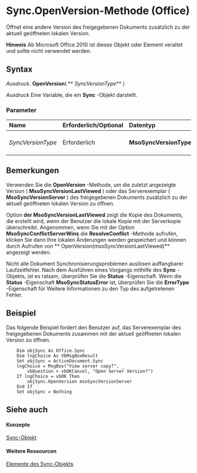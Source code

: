 
# Sync.OpenVersion-Methode (Office)

Öffnet eine andere Version des freigegebenen Dokuments zusätzlich zu der aktuell geöffneten lokalen Version.


 **Hinweis**  Ab Microsoft Office 2010 ist dieses Objekt oder Element veraltet und sollte nicht verwendet werden.


## Syntax

 _Ausdruck_. **OpenVersion**( ** _SyncVersionType_** )

 _Ausdruck_ Eine Variable, die ein **Sync** -Objekt darstellt.


### Parameter



|**Name**|**Erforderlich/Optional**|**Datentyp**|**Beschreibung**|
|:-----|:-----|:-----|:-----|
| _SyncVersionType_|Erforderlich|**MsoSyncVersionType**|Stellt den Versionstyp dar.|

## Bemerkungen

Verwenden Sie die  **OpenVersion** -Methode, um die zuletzt angezeigte Version ( **MsoSyncVersionLastViewed** ) oder das Serverexemplar ( **MsoSyncVersionServer** ) des freigegebenen Dokuments zusätzlich zu der aktuell geöffneten lokalen Version zu öffnen.

Option  **der MsoSyncVersionLastViewed** zeigt die Kopie des Dokuments, die erstellt wird, wenn der Benutzer die lokale Kopie mit der Serverkopie überschreibt. Angenommen, wenn Sie mit der Option **MsoSyncConflictServerWins** die **ResolveConflict** -Methode aufrufen, klicken Sie dann Ihre lokalen Änderungen werden gespeichert und können durch Aufrufen von ** OpenVersion(msoSyncVersionLastViewed)** angezeigt werden.

Nicht alle Dokument Synchronisierungsproblemen auslösen auffangbarer Laufzeitfehler. Nach dem Ausführen eines Vorgangs mithilfe des  **Sync** -Objekts, ist es ratsam, überprüfen Sie die **Status** -Eigenschaft. Wenn die **Status** -Eigenschaft **MsoSyncStatusError** ist, überprüfen Sie die **ErrorType** -Eigenschaft für Weitere Informationen zu den Typ des aufgetretenen Fehler.


## Beispiel

Das folgende Beispiel fordert den Benutzer auf, das Serverexemplar des freigegebenen Dokuments zusammen mit der aktuell geöffneten lokalen Version zu öffnen.


```
    Dim objSync As Office.Sync 
    Dim lngChoice As VbMsgBoxResult 
    Set objSync = ActiveDocument.Sync 
    lngChoice = MsgBox("View server copy?", _ 
        vbQuestion + vbOKCancel, "Open Server Version?") 
    If lngChoice = vbOK Then 
        objSync.OpenVersion msoSyncVersionServer 
    End If 
    Set objSync = Nothing 

```


## Siehe auch


#### Konzepte


[Sync-Objekt](1cb049a0-a803-969a-7923-15ddb8da8f3b.md)
#### Weitere Ressourcen


[Elemente des Sync-Objekts](http://msdn.microsoft.com/library/748726bd-83de-425a-5af8-177c34e3a013%28Office.15%29.aspx)